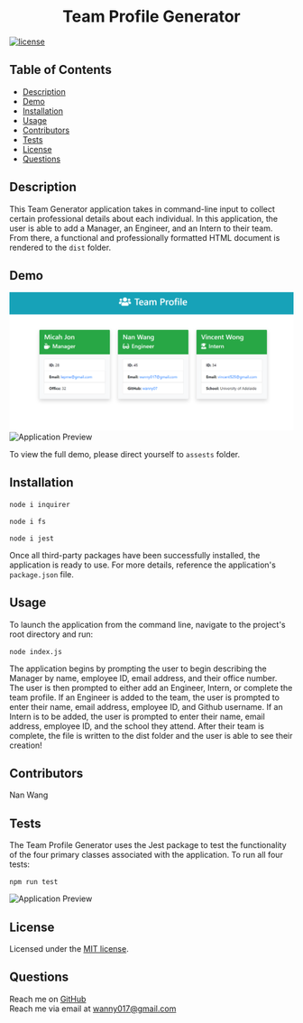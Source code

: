<h1 align="center">Team Profile Generator</h1>

  [![license](https://img.shields.io/static/v1?label=license&message=MIT&color=yellow)](https://opensource.org/licenses/MIT)


## Table of Contents

  - [Description](#description)
  - [Demo](#demo)
  - [Installation](#installation)
  - [Usage](#usage)
  - [Contributors](#contributors)
  - [Tests](#tests)
  - [License](#license)
  - [Questions](#questions)

  
  ## Description
  This Team Generator application takes in command-line input to collect certain professional details about each individual. In this application, the user is able to add a Manager, an Engineer, and an Intern to their team. From there, a functional and professionally formatted HTML document is rendered to the ```dist``` folder.

  ## Demo
  ![Application Preview](assets/demo.png)
  ![Application Preview](assets/shortfulldemo.gif)

  To view the full demo, please direct yourself to ```assests``` folder.
  

  ## Installation
 ``` 
 node i inquirer
  ```
 ``` 
 node i fs 
 ```
 ``` 
 node i jest
  ```

  Once all third-party packages have been successfully installed, the application is ready to use. For more details, reference the application's ```package.json``` file.

  ## Usage
  To launch the application from the command line, navigate to the project's root directory and run:
  ```
  node index.js
  ```

  The application begins by prompting the user to begin describing the Manager by name, employee ID, email address, and their office number. The user is then prompted to either add an Engineer, Intern, or complete the team profile. If an Engineer is added to the team, the user is prompted to enter their name, email address, employee ID, and Github username. If an Intern is to be added, the user is prompted to enter their name, email address, employee ID, and the school they attend. After their team is complete, the file is written to the dist folder and the user is able to see their creation!

  ## Contributors
  Nan Wang

  ## Tests
  The Team Profile Generator uses the Jest package to test the functionality of the four primary classes associated with the application. To run all four tests:

  ```
  npm run test
  ```

  ![Application Preview](assets/TestRun.gif)

  ## License
  Licensed under the [MIT license](https://opensource.org/licenses/MIT).

  ## Questions
  Reach me on [GitHub](https://www.github.com/wanny017)  
  Reach me via email at <wanny017@gmail.com>

